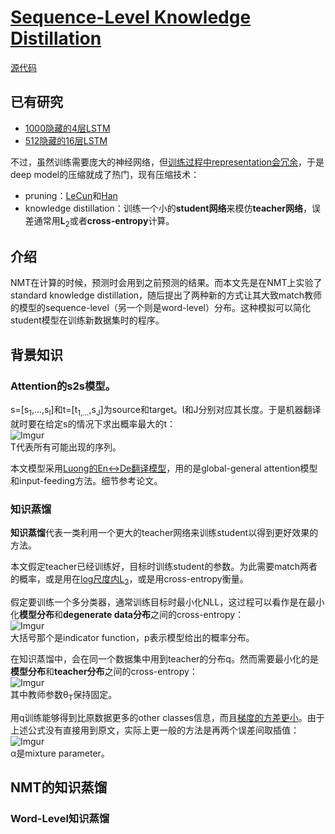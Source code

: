 # [Sequence-Level Knowledge Distillation](https://arxiv.org/abs/1606.07947)
[源代码](https://github.com/harvardnlp/seq2seq-attn)
## 已有研究
- [1000隐藏的4层LSTM](https://arxiv.org/abs/1409.3215)
- [512隐藏的16层LSTM](https://www.aclweb.org/anthology/Q16-1027/)

不过，虽然训练需要庞大的神经网络，但[训练过程中representation会冗余](https://arxiv.org/abs/1306.0543)，于是deep model的压缩就成了热门，现有压缩技术：
- pruning：[LeCun](https://papers.nips.cc/paper/250-optimal-brain-damage)和[Han](https://arxiv.org/abs/1510.00149)
- knowledge distillation：训练一个小的**student网络**来模仿**teacher网络**，误差通常用**L**<sub>2</sub>或者**cross-entropy**计算。
## 介绍
NMT在计算的时候，预测时会用到之前预测的结果。而本文先是在NMT上实验了standard knowledge distillation，随后提出了两种新的方式让其大致match教师的模型的sequence-level（另一个则是word-level）分布。这种模拟可以简化student模型在训练新数据集时的程序。

## 背景知识
### Attention的s2s模型。
s=\[s<sub>1</sub>,&hellip;,s<sub>I</sub>\]和t=\[t<sub>1,&hellip;</sub>,s<sub>J</sub>\]为source和target。I和J分别对应其长度。于是机器翻译就时要在给定s的情况下求出概率最大的t：\
![Imgur](https://i.imgur.com/YxuxpU0.png)\
&Tau;代表所有可能出现的序列。

本文模型采用[Luong的En&harr;De翻译模型](https://arxiv.org/abs/1508.04025)，用的是global-general attention模型和input-feeding方法。细节参考论文。
### 知识蒸馏
**知识蒸馏**代表一类利用一个更大的teacher网络来训练student以得到更好效果的方法。

本文假定teacher已经训练好，目标时训练student的参数。为此需要match两者的概率，或是用在[log尺度内L<sub>2</sub>](https://arxiv.org/abs/1312.6184)，或是用cross-entropy衡量。

假定要训练一个多分类器，通常训练目标时最小化NLL，这过程可以看作是在最小化**模型分布**和**degenerate data分布**之间的cross-entropy：\
![Imgur](https://i.imgur.com/VWIPoOo.png)\
大括号那个是indicator function，p表示模型给出的概率分布。

在知识蒸馏中，会在同一个数据集中用到teacher的分布q。然而需要最小化的是**模型分布**和**teacher分布**之间的cross-entropy：\
![Imgur](https://i.imgur.com/DGG0TM5.png)\
其中教师参数&theta;<sub>T</sub>保持固定。

用q训练能够得到比原数据更多的other classes信息，而且[梯度的方差更小](https://arxiv.org/abs/1503.02531)。由于上述公式没有直接用到原文，实际上更一般的方法是再两个误差间取插值：\
![Imgur](https://i.imgur.com/R49JUkH.png)\
&alpha;是mixture parameter。
## NMT的知识蒸馏
### Word-Level知识蒸馏

